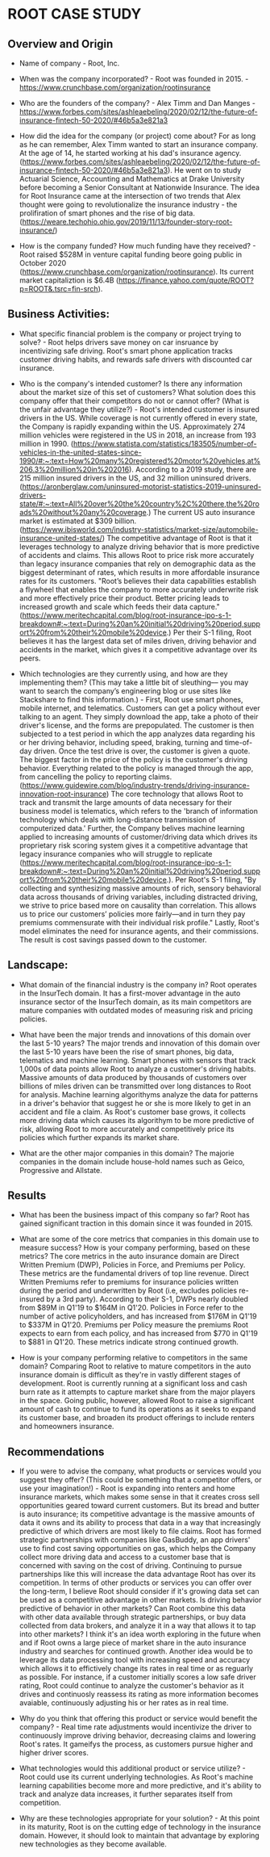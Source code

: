 # ROOT CASE STUDY

## Overview and Origin

* Name of company - Root, Inc.

* When was the company incorporated? - Root was founded in 2015. - https://www.crunchbase.com/organization/rootinsurance

* Who are the founders of the company? - Alex Timm and Dan Manges - https://www.forbes.com/sites/ashleaebeling/2020/02/12/the-future-of-insurance-fintech-50-2020/#46b5a3e821a3

* How did the idea for the company (or project) come about? For as long as he can remember, Alex Timm wanted to start an insurance company. At the age of 14, he started working at his dad's insurance agency. (https://www.forbes.com/sites/ashleaebeling/2020/02/12/the-future-of-insurance-fintech-50-2020/#46b5a3e821a3). He went on to study Actuarial Science, Accounting and Mathematics at Drake University before becoming a Senior Consultant at Nationwide Insurance. The idea for Root Insurance came at the intersection of two trends that Alex thought were going to revolutionalize the insurance industry - the prolifiration of smart phones and the rise of big data. (https://weare.techohio.ohio.gov/2019/11/13/founder-story-root-insurance/)

* How is the company funded? How much funding have they received? - Root raised $528M in venture capital funding beore going public in October 2020 (https://www.crunchbase.com/organization/rootinsurance). Its current market capitaliztion is $6.4B (https://finance.yahoo.com/quote/ROOT?p=ROOT&.tsrc=fin-srch).


## Business Activities:

* What specific financial problem is the company or project trying to solve? - Root helps drivers save money on car insruance by incentivizing safe driving. Root's smart phone application tracks customer driving habits, and rewards safe drivers with discounted car insurance. 

* Who is the company's intended customer?  Is there any information about the market size of this set of customers?
What solution does this company offer that their competitors do not or cannot offer? (What is the unfair advantage they utilize?) - Root's intended customer is insured drivers in the US. While coverage is not currently offered in every state, the Company is rapidly expanding within the US. Approximately 274 million vehicles were registered in the US in 2018, an increase from 193 million in 1990. (https://www.statista.com/statistics/183505/number-of-vehicles-in-the-united-states-since-1990/#:~:text=How%20many%20registered%20motor%20vehicles,at%206.3%20million%20in%202016). According to a 2019 study, there are 215 million insured drivers in the US, and 32 million uninsured drivers. (https://aronberglaw.com/uninsured-motorist-statistics-2019-uninsured-drivers-state/#:~:text=All%20over%20the%20country%2C%20there,the%20roads%20without%20any%20coverage.) The current US auto insurance market is estimated at $309 billion. (https://www.ibisworld.com/industry-statistics/market-size/automobile-insurance-united-states/) The competitive advantage of Root is that it leverages technology to analyze driving behavior that is more predictive of accidents and claims. This allows Root to price risk more accurately than legacy insurance companies that rely on demographic data as the biggest determinant of rates, which results in more affordable insurance rates for its customers. "Root’s believes their data capabilities establish a flywheel that enables the company to more accurately underwrite risk and more effectively price their product. Better pricing leads to increased growth and scale which feeds their data capture." (https://www.meritechcapital.com/blog/root-insurance-ipo-s-1-breakdown#:~:text=During%20an%20initial%20driving%20period,support%20from%20their%20mobile%20device.) Per their S-1 filing, Root believes it has the largest data set of miles driven, driving behavior and accidents in the market, which gives it a competitive advantage over its peers.

* Which technologies are they currently using, and how are they implementing them? (This may take a little bit of sleuthing–– you may want to search the company’s engineering blog or use sites like Stackshare to find this information.) - First, Root use smart phones, mobile internet, and telematics. Customers can get a policy without ever talking to an agent. They simply download the app, take a photo of their driver's license, and the forms are prepopulated. The customer is then subjected to a test period in which the app analyzes data regarding his or her driving behavior, including speed, braking, turning and time-of-day driven. Once the test drive is over, the customer is given a quote. The biggest factor in the price of the policy is the customer's driving behavior. Everything related to the policy is managed through the app, from cancelling the policy to reporting claims. (https://www.guidewire.com/blog/industry-trends/driving-insurance-innovation-root-insurance) The core technology that allows Root to track and transmit the large amounts of data necessary for their business model is telematics, which refers to the 'branch of information technology which deals with long-distance transmission of computerized data.' Further, the Company belives machine learning applied to increasing amounts of customer/driving data which drives its proprietary risk scoring system gives it a competitive advantage that legacy insurance companies who will struggle to replicate (https://www.meritechcapital.com/blog/root-insurance-ipo-s-1-breakdown#:~:text=During%20an%20initial%20driving%20period,support%20from%20their%20mobile%20device.). Per Root's S-1 filing, "By collecting and synthesizing massive amounts of rich, sensory behavioral data across thousands of driving variables, including distracted driving, we strive to price based more on causality than correlation. This allows us to price our customers’ policies more fairly—and in turn they pay premiums commensurate with their individual risk profile." Lastly, Root's model eliminates the need for insurance agents, and their commissions. The result is cost savings passed down to the customer.


## Landscape:

* What domain of the financial industry is the company in? Root operates in the InsurTech domain. It has a first-mover advantage in the auto insurance sector of the InsurTech domain, as its main competitors are mature companies with outdated modes of measuring risk and pricing policies.

* What have been the major trends and innovations of this domain over the last 5-10 years? The major trends and innovation of this domain over the last 5-10 years have been the rise of smart phones, big data, telematics and machine learning. Smart phones with sensors that track 1,000s of data points allow Root to analyze a customer's driving habits. Massive amounts of data produced by thousands of customers over billions of miles driven can be transmitted over long distances to Root for analysis. Machine learning algorithyms analyze the data for patterns in a driver's behavior that suggest he or she is more likely to get in an accident and file a claim. As Root's customer base grows, it collects more driving data which causes its algorithym to be more predictive of risk, allowing Root to more accurately and competitively price its policies which further expands its market share.

* What are the other major companies in this domain? The majorie companies in the domain include house-hold names such as Geico, Progressive and Allstate.


## Results

* What has been the business impact of this company so far? Root has gained significant traction in this domain since it was founded in 2015. 

* What are some of the core metrics that companies in this domain use to measure success? How is your company performing, based on these metrics? The core metrics in the auto insurance domain are Direct Written Premium (DWP), Policies in Force, and Premiums per Policy. These metrics are the fundamental drivers of top line revenue. Direct Written Premiums refer to premiums for insurance policies written during the period and underwritten by Root (i.e, excludes policies re-insured by a 3rd party). According to their S-1, DWPs nearly doubled from $89M in Q1'19 to $164M in Q1'20. Policies in Force refer to the number of active policyholders, and has increased from $176M in Q1'19 to $337M in Q1'20. Premiums per Policy measure the premiums Root expects to earn from each policy, and has increased from $770 in Q1'19 to $881 in Q1'20. These metrics indicate strong continued growth.

* How is your company performing relative to competitors in the same domain? Comparing Root to relative to mature competitors in the auto insurance domain is difficult as they're in vastly different stages of development. Root is currently running at a significant loss and cash burn rate as it attempts to capture market share from the major players in the space. Going public, however, allowed Root to raise a significant amount of cash to continue to fund its operations as it seeks to expand its customer base, and broaden its product offerings to include renters and homeowners insurance.


## Recommendations

* If you were to advise the company, what products or services would you suggest they offer? (This could be something that a competitor offers, or use your imagination!) - Root is expanding into renters and home insurance markets, which makes some sense in that it creates cross sell opportunities geared toward current customers. But its bread and butter is auto insurance; its competitive advantage is the massive amounts of data it owns and its ability to process that data in a way that increasingly predictive of which drivers are most likely to file claims. Root has formed strategic partnerships with companies like GasBuddy, an app drivers' use to find cost saving opportunities on gas, which helps the Company collect more driving data and access to a customer base that is concerned with saving on the cost of driving. Continuing to pursue partnerships like this will increase the data advantage Root has over its competition. In terms of other products or services you can offer over the long-term, I believe Root should consider if it's growing data set can be used as a competitive advantage in other markets. Is driving behavior predictive of behavior in other markets? Can Root combine this data with other data available through strategic partnerships, or buy data collected from data brokers, and analyze it in a way that allows it to tap into other markets? I think it's an idea worth exploring in the future when and if Root owns a large piece of market share in the auto insurance industry and searches for continued growth. Another idea would be to leverage its data processing tool with increasing speed and accuracy which allows it to effictively change its rates in real time or as reguarly as possible. For instance, if a customer initially scores a low safe driver rating, Root could continue to analyze the customer's behavior as it drives and continuosly reassess its rating as more information becomes avaiable, continuously adjusting his or her rates as in real time. 

* Why do you think that offering this product or service would benefit the company? - Real time rate adjustments would incentivize the driver to continuously improve driving behavior, decreasing claims and lowering Root's rates. It gameifys the process, as customers pursue higher and higher driver scores.

* What technologies would this additional product or service utilize? - Root could use its current underlying technologies. As Root's machine learning capabilities become more and more predictive, and it's ability to track and analyze data increases, it further separates itself from competition.

* Why are these technologies appropriate for your solution? - At this point in its maturity, Root is on the cutting edge of technology in the insurance domain. However, it should look to maintain that advantage by exploring new technologies as they become available.
